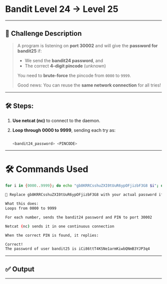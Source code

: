 # **Bandit Level 24 → Level 25**

---

## **🧩 Challenge Description**

> A program is listening on **port 30002** and will give the **password for bandit25** if:
> 
> - We send the **bandit24 password**, and
> - The correct **4-digit pincode** (unknown)
> 
> You need to **brute-force** the pincode from `0000` to `9999`.
> 
> Good news: You can reuse the **same network connection** for all tries!
> 

---

## 🛠️ Steps:

1. **Use netcat (nc)** to connect to the daemon.
2. **Loop through 0000 to 9999**, sending each try as:
    
    ```bash
    
    <bandit24_password> <PINCODE>
    ```
    

---

# 🛠️ Commands Used

```bash
for i in {0000..9999}; do echo "gb8KRRCsshuZXI0tUuR6ypOFjizbF3G8 $i"; done | nc localhost 30002

🔑 Replace gb8KRRCsshuZXI0tUuR6ypOFjizbF3G8 with your actual password if it changes.

What this does:
Loops from 0000 to 9999

For each number, sends the bandit24 password and PIN to port 30002

Netcat (nc) sends it in one continuous connection

When the correct PIN is found, it replies:

Correct!
The password of user bandit25 is iCi86ttT4KSNe1armKiwbQNmB3YJP3q4

```

---

## ✅ Output

---